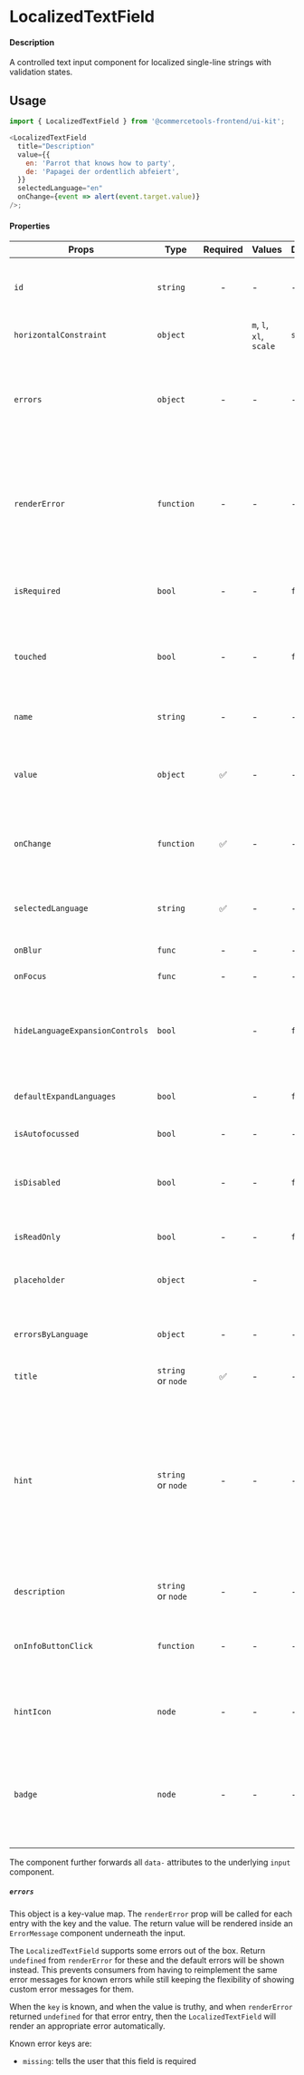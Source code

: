 # LocalizedTextField

#### Description

A controlled text input component for localized single-line strings with validation
states.

## Usage

```js
import { LocalizedTextField } from '@commercetools-frontend/ui-kit';

<LocalizedTextField
  title="Description"
  value={{
    en: 'Parrot that knows how to party',
    de: 'Papagei der ordentlich abfeiert',
  }}
  selectedLanguage="en"
  onChange={event => alert(event.target.value)}
/>;
```

#### Properties

| Props                           | Type               | Required | Values                  | Default | Description                                                                                                                                                                                                                                                           |
| ------------------------------- | ------------------ | :------: | ----------------------- | ------- | --------------------------------------------------------------------------------------------------------------------------------------------------------------------------------------------------------------------------------------------------------------------- |
| `id`                            | `string`           |    -     | -                       | -       | Used as HTML `id` property. An `id` is auto-generated when it is not specified.                                                                                                                                                                                       |
| `horizontalConstraint`          | `object`           |          | `m`, `l`, `xl`, `scale` | `scale` | Horizontal size limit of the input fields.                                                                                                                                                                                                                            |
| `errors`                        | `object`           |    -     | -                       | -       | A map of errors. Error messages for known errors are rendered automatically. Unknown errors will be forwarded to `renderError`.                                                                                                                                       |
| `renderError`                   | `function`         |    -     | -                       | -       | Called with custom errors, as `renderError(key, error)`. This function can return a message which will be wrapped in an `ErrorMessage`. It can also return `null` to show no error.                                                                                   |
| `isRequired`                    | `bool`             |    -     | -                       | `false` | Indicates if the value is required. Shows an the "required asterisk" if so.                                                                                                                                                                                           |
| `touched`                       | `bool`             |    -     | -                       | `false` | Indicates whether the field was touched. Errors will only be shown when the field was touched.                                                                                                                                                                        |
| `name`                          | `string`           |    -     | -                       | -       | Used as HTML `name` of the input component. property                                                                                                                                                                                                                  |
| `value`                         | `object`           |    ✅    | -                       | -       | Values to use. Keyed by language, the values are the actual values, e.g. `{ en: 'Horse', de: 'Pferd' }`                                                                                                                                                               |
| `onChange`                      | `function`         |    ✅    | -                       | -       | Gets called when any input is changed. Is called with the change event of the changed input.                                                                                                                                                                          |
| `selectedLanguage`              | `string`           |    ✅    | -                       | -       | Specifies which language will be shown in case the `LocalizedTextInput` is collapsed.                                                                                                                                                                                 |
| `onBlur`                        | `func`             |    -     | -                       | -       | Called when input is blurred                                                                                                                                                                                                                                          |
| `onFocus`                       | `func`             |    -     | -                       | -       | Called when input is focused                                                                                                                                                                                                                                          |
| `hideLanguageExpansionControls` | `bool`             |          | -                       | `false` | Will hide the language expansion controls when set to `true`. All languages will be shown when set to `true`.                                                                                                                                                         |
| `defaultExpandLanguages`        | `bool`             |          | -                       | `false` | Controls whether one or all languages are visible by default                                                                                                                                                                                                          |
| `isAutofocussed`                | `bool`             |    -     | -                       | -       | Focus the input on initial render                                                                                                                                                                                                                                     |
| `isDisabled`                    | `bool`             |    -     | -                       | `false` | Indicates that the input cannot be modified (e.g not authorised, or changes currently saving).                                                                                                                                                                        |
| `isReadOnly`                    | `bool`             |    -     | -                       | `false` | Indicates that the field is displaying read-only content                                                                                                                                                                                                              |
| `placeholder`                   | `object`           |          | -                       |         | Placeholders for each language. Object of the same shape as `value`.                                                                                                                                                                                                  |
| `errorsByLanguage`              | `object`           |    -     | -                       | -       | Errors for each translation. These are forwarded to the `errors` prop of `LocalizedTextInput`.                                                                                                                                                                        |
| `title`                         | `string` or `node` |    ✅    | -                       | -       | Title of the label                                                                                                                                                                                                                                                    |
| `hint`                          | `string` or `node` |    -     | -                       | -       | Hint for the label. Provides a supplementary but important information regarding the behaviour of the input (e.g warn about uniqueness of a field, when it can only be set once), whereas `description` can describe it in more depth. Can also receive a `hintIcon`. |
| `description`                   | `string` or `node` |    -     | -                       | -       | Provides a description for the title.                                                                                                                                                                                                                                 |
| `onInfoButtonClick`             | `function`         |    -     | -                       | -       | Function called when info button is pressed. Info button will only be visible when this prop is passed.                                                                                                                                                               |
| `hintIcon`                      | `node`             |    -     | -                       | -       | Icon to be displayed beside the hint text. Will only get rendered when `hint` is passed as well.                                                                                                                                                                      |
| `badge`                         | `node`             |    -     | -                       | -       | Badge to be displayed beside the label. Might be used to display additional information about the content of the field (E.g verified email)                                                                                                                           |

The component further forwards all `data-` attributes to the underlying `input` component.

##### `errors`

This object is a key-value map. The `renderError` prop will be called for each entry with the key and the value. The return value will be rendered inside an `ErrorMessage` component underneath the input.

The `LocalizedTextField` supports some errors out of the box. Return `undefined` from `renderError` for these and the default errors will be shown instead. This prevents consumers from having to reimplement the same error messages for known errors while still keeping the flexibility of showing custom error messages for them.

When the `key` is known, and when the value is truthy, and when `renderError` returned `undefined` for that error entry, then the `LocalizedTextField` will render an appropriate error automatically.

Known error keys are:

- `missing`: tells the user that this field is required
